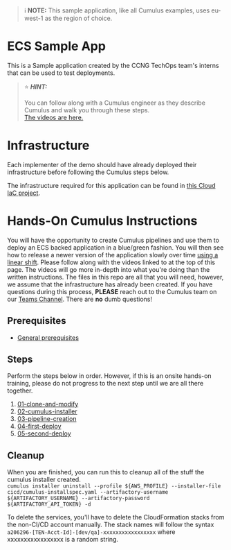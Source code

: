 > :information_source:  **NOTE:**  This sample application, like all Cumulus examples, uses eu-west-1 as the region of choice.

# ECS Sample App
This is a Sample application created by the CCNG TechOps team's interns that can be used to test deployments.  
> :star: ***HINT:***
>
> You can follow along with a Cumulus engineer as they describe Cumulus and walk you through these steps.  
> [The videos are here.](https://thehub.thomsonreuters.com/docs/DOC-2945792)


# Infrastructure
Each implementer of the demo should have already deployed their infrastructure before following the Cumulus steps below.

The infrastructure required for this application can be found in [this Cloud IaC project](https://github.com/tr/cumulus_iac-sample-application-nodejs-ecs).

# Hands-On Cumulus Instructions
You will have the opportunity to create Cumulus pipelines and use them to deploy an ECS backed application in a blue/green fashion.
You will then see how to release a newer version of the application slowly over time [using a linear shift](https://github.com/tr/cumulus_cicd-blue-green-deployer/blob/stable/docs/routers/alb).
Please follow along with the videos linked to at the top of this page.
The videos will go more in-depth into what you're doing than the written instructions.
The files in this repo are all that you will need, however, we assume that the infrastructure has already been created.
If you have questions during this process, **PLEASE** reach out to the Cumulus team on our [Teams Channel](https://teams.microsoft.com/l/channel/19%3ac72f735f407a48f1902ad18ad14f1265%40thread.skype/General?groupId=09374222-95d8-4cb6-bd1d-1bb9f8dfc625&tenantId=62ccb864-6a1a-4b5d-8e1c-397dec1a8258).
There are **no** dumb questions!

## Prerequisites
* [General prerequisites](https://thehub.thomsonreuters.com/docs/DOC-2914661)

## Steps
Perform the steps below in order.  However, if this is an onsite hands-on training, please do not progress to the next step until we are all there together.

1. [01-clone-and-modify](dojo/01-clone-and-modify.md)
1. [02-cumulus-installer](dojo/02-cumulus-installer.md)
1. [03-pipeline-creation](dojo/03-pipeline-creation.md)
1. [04-first-deploy](dojo/04-first-deploy.md)
1. [05-second-deploy](dojo/05-second-deploy.md)

## Cleanup
When you are finished, you can run this to cleanup all of the stuff the cumulus installer created.  
`cumulus installer uninstall --profile ${AWS_PROFILE} --installer-file cicd/cumulus-installspec.yaml --artifactory-username ${ARTIFACTORY_USERNAME} --artifactory-password ${ARTIFACTORY_API_TOKEN} -d`

To delete the services, you'll have to delete the CloudFormation stacks from the non-CI/CD account manually.  The
 stack names will follow the syntax `a206296-[TEN-Acct-Id]-[dev/qa]-xxxxxxxxxxxxxxxxx` where xxxxxxxxxxxxxxxxx
  is a random string.
